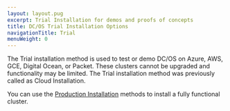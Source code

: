 ```yaml
---
layout: layout.pug
excerpt: Trial Installation for demos and proofs of concepts
title: DC/OS Trial Installation Options
navigationTitle: Trial
menuWeight: 0
---
```


The Trial installation method is used to test or demo DC/OS on Azure, AWS, GCE, Digital Ocean, or Packet. These clusters cannot be upgraded and functionality may be limited. The Trial installation method was previously called as Cloud Installation. 

You can use the [Production Installation](/1.11/installing/production/) methods to install a fully functional cluster.


